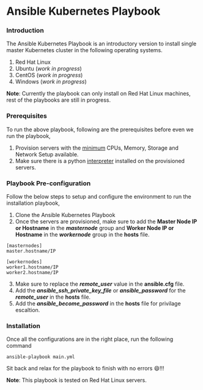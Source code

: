 # Ansible Kubernetes Playbook

### Introduction
The Ansible Kubernetes Playbook is an introductory version to install single master Kubernetes cluster in the following operating systems.
1. Red Hat Linux
2. Ubuntu (_work in progress_)
3. CentOS (_work in progress_)
4. Windows (_work in progress_)

**Note**: Currently the playbook can only install on Red Hat Linux machines, rest of the playbooks are still in progress.

### Prerequisites
To run the above playbook, following are the prerequisites before even we run the playbook,

1. Provision servers with the [minimum](https://kubernetes.io/docs/setup/independent/install-kubeadm/#before-you-begin) CPUs, Memory, Storage and Network Setup available.
2. Make sure there is a python [interpreter](https://docs.ansible.com/ansible/latest/reference_appendices/python_3_support.html#python-3-support) installed on the provisioned servers. 

### Playbook Pre-configuration
Follow the below steps to setup and configure the environment to run the installation playbook,

1. Clone the Ansible Kubernetes Playbook 
2. Once the servers are provisioned, make sure to add the **Master Node IP or Hostname** in the **_masternode_** group and **Worker Node IP or Hostname** in the **_workernode_** group in the **hosts** file.
``` 
[masternodes]
master.hostname/IP

[workernodes]
worker1.hostname/IP
worker2.hostname/IP 
```
3. Make sure to replace the **_remote\_user_** value in the **ansible.cfg** file.
4. Add the **_ansible\_ssh\_private\_key\_file_** or **_ansible\_password_** for the **_remote\_user_** in the **hosts** file.
5. Add the **_ansible\_become\_password_** in the **hosts** file for privilage escaltion.

### Installation

Once all the configurations are in the right place, run the following command

``` ansible-playbook main.yml ```

Sit back and relax for the playbook to finish with no errors :smile:!!!

**Note**: This playbook is tested on Red Hat Linux servers.